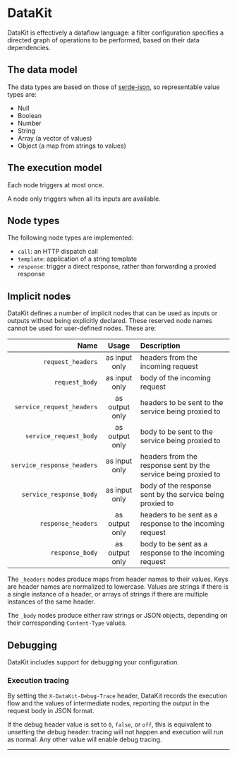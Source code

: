# DataKit

DataKit is effectively a dataflow language: a filter configuration specifies a directed graph of
operations to be performed, based on their data dependencies.

## The data model

The data types are based on those of [serde-json], so representable value types are:

* Null
* Boolean
* Number
* String
* Array (a vector of values)
* Object (a map from strings to values)

## The execution model

Each node triggers at most once.

A node only triggers when all its inputs are available.

## Node types

The following node types are implemented:

* `call`: an HTTP dispatch call
* `template`: application of a string template
* `response`: trigger a direct response, rather than forwarding a proxied response

## Implicit nodes

DataKit defines a number of implicit nodes that can be used as inputs or outputs without being
explicitly declared. These reserved node names cannot be used for user-defined nodes. These are:

**Name**                    |  **Usage**     |  **Description**
---------------------------:|:--------------:|:------------------
`request_headers`           | as input only  | headers from the incoming request
`request_body`              | as input only  | body of the incoming request
`service_request_headers`   | as output only | headers to be sent to the service being proxied to
`service_request_body`      | as output only | body to be sent to the service being proxied to
`service_response_headers`  | as input only  | headers from the response sent by the service being proxied to
`service_response_body`     | as input only  | body of the response sent by the service being proxied to
`response_headers`          | as output only | headers to be sent as a response to the incoming request
`response_body`             | as output only | body to be sent as a response to the incoming request

The `_headers` nodes produce maps from header names to their values.
Keys are header names are normalized to lowercase.
Values are strings if there is a single instance of a header,
or arrays of strings if there are multiple instances of the same header.

The `_body` nodes produce either raw strings or JSON objects, depending on their corresponding
`Content-Type` values.

## Debugging

DataKit includes support for debugging your configuration.

### Execution tracing

By setting the `X-DataKit-Debug-Trace` header, DataKit records the execution
flow and the values of intermediate nodes, reporting the output in the request
body in JSON format.

If the debug header value is set to `0`, `false`, or `off`, this is equivalent to
unsetting the debug header: tracing will not happen and execution will run
as normal. Any other value will enable debug tracing.

---

[serde-json]: https://docs.rs/serde_json/latest/serde_json/
